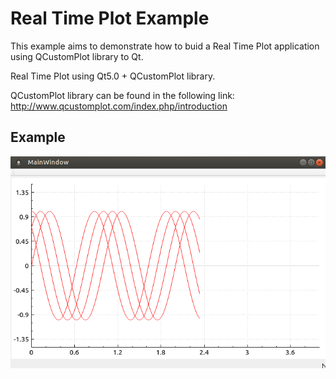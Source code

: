 # Real Time Plot Example

This example aims to demonstrate how to buid a Real Time Plot
application using QCustomPlot library to Qt.

Real Time Plot using Qt5.0 + QCustomPlot library.

QCustomPlot library can be found in the following link: http://www.qcustomplot.com/index.php/introduction

## Example

![](screenshot.png)
